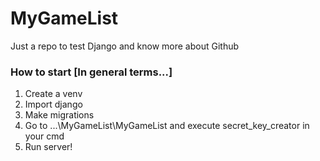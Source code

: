# MyGameList
Just a repo to test Django and know more about Github


### How to start [In general terms...]
1) Create a venv
2) Import django
3) Make migrations
4) Go to ...\MyGameList\MyGameList and execute secret_key_creator in your cmd
5) Run server!
